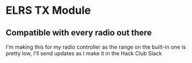# ELRS TX Module
## Compatible with every radio out there

I'm making this for my radio controller as the range on the built-in one is pretty low, I'll send updates as I make it in the Hack Club Slack
